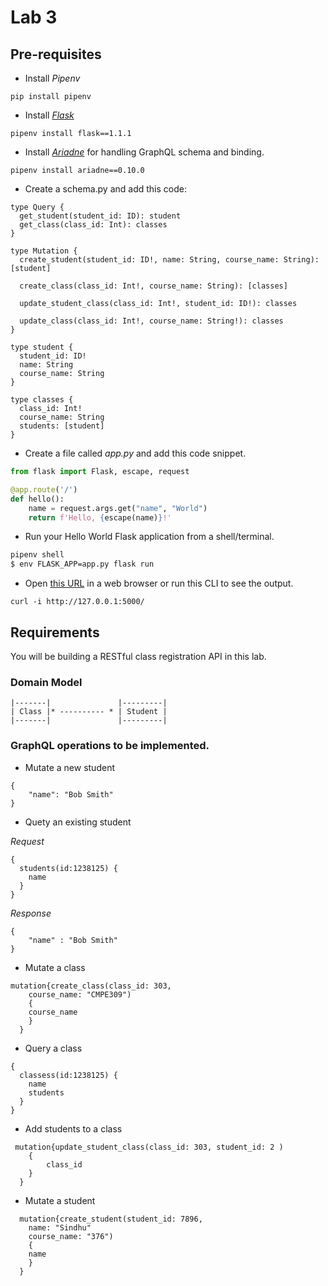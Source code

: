 # Lab 3

## Pre-requisites

* Install _Pipenv_

```
pip install pipenv
```

* Install _[Flask](https://palletsprojects.com/p/flask/)_

```
pipenv install flask==1.1.1
```
* Install _[Ariadne](https://ariadnegraphql.org/docs/flask-integration.html)_ for handling GraphQL schema and binding.

```
pipenv install ariadne==0.10.0
```

* Create a schema.py and add this code:

```
type Query {
  get_student(student_id: ID): student
  get_class(class_id: Int): classes
}

type Mutation {
  create_student(student_id: ID!, name: String, course_name: String): [student]

  create_class(class_id: Int!, course_name: String): [classes]

  update_student_class(class_id: Int!, student_id: ID!): classes

  update_class(class_id: Int!, course_name: String!): classes
}

type student {
  student_id: ID!
  name: String
  course_name: String
}

type classes {
  class_id: Int!
  course_name: String
  students: [student]
}

```

* Create a file called _app.py_ and add this code snippet.

```python
from flask import Flask, escape, request

@app.route('/')
def hello():
    name = request.args.get("name", "World")
    return f'Hello, {escape(name)}!'
```

* Run your Hello World Flask application from a shell/terminal.

```sh
pipenv shell
$ env FLASK_APP=app.py flask run
```

* Open [this URL](http://127.0.0.1:5000/) in a web browser or run this CLI to see the output.

```
curl -i http://127.0.0.1:5000/
```

## Requirements

You will be building a RESTful class registration API in this lab.

### Domain Model

```
|-------|               |---------|
| Class |* ---------- * | Student |
|-------|               |---------|
```

### GraphQL operations to be implemented.

* Mutate a new student

```
{
    "name": "Bob Smith"
}
```

* Quety an existing student

_Request_

```
{
  students(id:1238125) {
    name
  }
}
```

_Response_

```
{
    "name" : "Bob Smith"
}
```

* Mutate a class

```
mutation{create_class(class_id: 303,
    course_name: "CMPE309")
    {
	course_name
    }
  }
```

* Query a class

```
{
  classess(id:1238125) {
    name
    students
  }
}
```

* Add students to a class

```
 mutation{update_student_class(class_id: 303, student_id: 2 )
    {
        class_id
    }
  }
```

* Mutate a student 

```
  mutation{create_student(student_id: 7896,
    name: "Sindhu"
    course_name: "376")
    {
	name
    }
  }
  
```


